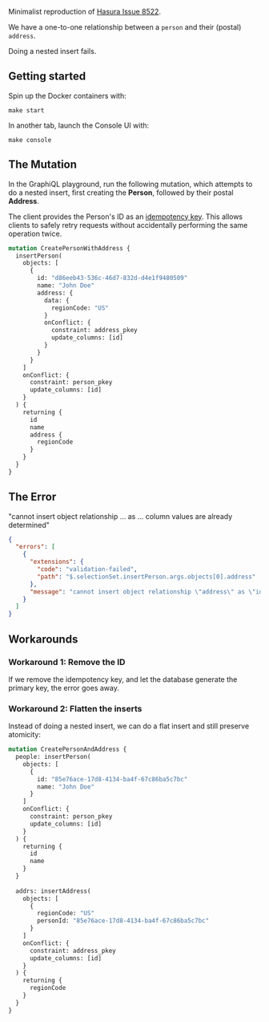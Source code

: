 Minimalist reproduction of
[Hasura Issue 8522](https://github.com/hasura/graphql-engine/issues/8522).

We have a one-to-one relationship between a `person` and their (postal)
`address`.

Doing a nested insert fails.

## Getting started

Spin up the Docker containers with:

```
make start
```

In another tab, launch the Console UI with:

```
make console
```

## The Mutation

In the GraphiQL playground, run the following mutation, which attempts to do a
nested insert, first creating the **Person**, followed by their postal
**Address**.

The client provides the Person's ID as an
[idempotency key](https://en.wikipedia.org/wiki/Idempotence).
This allows clients to safely retry requests without accidentally performing the
same operation twice.

```graphql
mutation CreatePersonWithAddress {
  insertPerson(
    objects: [
      {
        id: "d86eeb43-536c-46d7-832d-d4e1f9480509"
        name: "John Doe"
        address: {
          data: {
            regionCode: "US"
          }
          onConflict: {
            constraint: address_pkey
            update_columns: [id]
          }
        }
      }
    ]
    onConflict: {
      constraint: person_pkey
      update_columns: [id]
    }
  ) {
    returning {
      id
      name
      address {
        regionCode
      }
    }
  }
}
```

## The Error

"cannot insert object relationship ... as ... column values are already
determined"

```json
{
  "errors": [
    {
      "extensions": {
        "code": "validation-failed",
        "path": "$.selectionSet.insertPerson.args.objects[0].address"
      },
      "message": "cannot insert object relationship \"address\" as \"id\" column values are already determined"
    }
  ]
}
```

## Workarounds

### Workaround 1: Remove the ID

If we remove the idempotency key, and let the database generate the primary key,
the error goes away.

### Workaround 2: Flatten the inserts

Instead of doing a nested insert, we can do a flat insert and still preserve
atomicity:

```graphql
mutation CreatePersonAndAddress {
  people: insertPerson(
    objects: [
      {
        id: "85e76ace-17d8-4134-ba4f-67c86ba5c7bc"
        name: "John Doe"
      }
    ]
    onConflict: {
      constraint: person_pkey
      update_columns: [id]
    }
  ) {
    returning {
      id
      name
    }
  }
  
  addrs: insertAddress(
    objects: [
      {
        regionCode: "US"
        personId: "85e76ace-17d8-4134-ba4f-67c86ba5c7bc"
      }
    ]
    onConflict: {
      constraint: address_pkey
      update_columns: [id]
    }
  ) {
    returning {
      regionCode
    }
  }
}
```